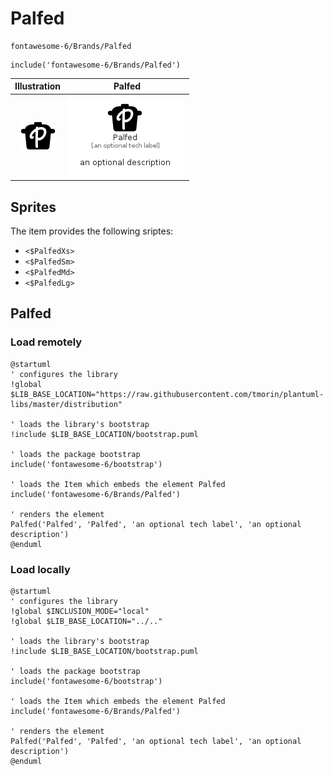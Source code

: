 # Palfed


```text
fontawesome-6/Brands/Palfed
```

```text
include('fontawesome-6/Brands/Palfed')
```



| Illustration | Palfed |
| :---: | :---: |
| ![illustration for Illustration](../../fontawesome-6/Brands/Palfed.png) | ![illustration for Palfed](../../fontawesome-6/Brands/Palfed.Local.png) |



## Sprites
The item provides the following sriptes:

- `<$PalfedXs>`
- `<$PalfedSm>`
- `<$PalfedMd>`
- `<$PalfedLg>`





## Palfed

### Load remotely
```plantuml
@startuml
' configures the library
!global $LIB_BASE_LOCATION="https://raw.githubusercontent.com/tmorin/plantuml-libs/master/distribution"

' loads the library's bootstrap
!include $LIB_BASE_LOCATION/bootstrap.puml

' loads the package bootstrap
include('fontawesome-6/bootstrap')

' loads the Item which embeds the element Palfed
include('fontawesome-6/Brands/Palfed')

' renders the element
Palfed('Palfed', 'Palfed', 'an optional tech label', 'an optional description')
@enduml
```

### Load locally
```plantuml
@startuml
' configures the library
!global $INCLUSION_MODE="local"
!global $LIB_BASE_LOCATION="../.."

' loads the library's bootstrap
!include $LIB_BASE_LOCATION/bootstrap.puml

' loads the package bootstrap
include('fontawesome-6/bootstrap')

' loads the Item which embeds the element Palfed
include('fontawesome-6/Brands/Palfed')

' renders the element
Palfed('Palfed', 'Palfed', 'an optional tech label', 'an optional description')
@enduml
```

